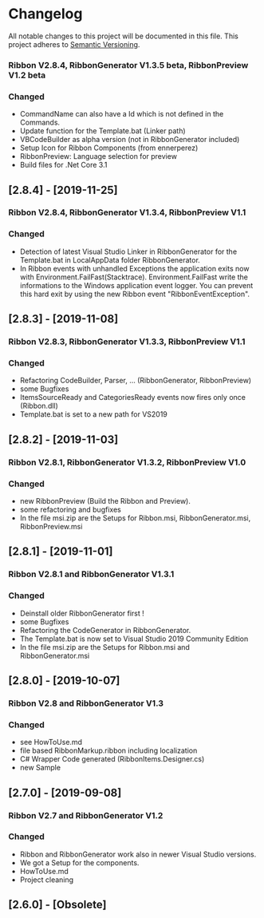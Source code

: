 # Changelog
All notable changes to this project will be documented in this file.
This project adheres to [Semantic Versioning](http://semver.org/).

### Ribbon V2.8.4, RibbonGenerator V1.3.5 beta, RibbonPreview V1.2 beta

### Changed

- CommandName can also have a Id which is not defined in the Commands.
- Update function for the Template.bat (Linker path)
- VBCodeBuilder as alpha version (not in RibbonGenerator included)
- Setup Icon for Ribbon Components (from ennerperez)
- RibbonPreview: Language selection for preview
- Build files for .Net Core 3.1

## [2.8.4] - [2019-11-25]

### Ribbon V2.8.4, RibbonGenerator V1.3.4, RibbonPreview V1.1

### Changed
- Detection of latest Visual Studio Linker in RibbonGenerator for the Template.bat in LocalAppData folder RibbonGenerator.
- In Ribbon events with unhandled Exceptions the application exits now with Environment.FailFast(Stacktrace). Environment.FailFast write the informations to the Windows application event logger.  You can prevent this hard exit by using the new Ribbon event "RibbonEventException".

## [2.8.3] - [2019-11-08]

### Ribbon V2.8.3, RibbonGenerator V1.3.3, RibbonPreview V1.1

### Changed
- Refactoring CodeBuilder, Parser, ... (RibbonGenerator, RibbonPreview)
- some Bugfixes
- ItemsSourceReady and CategoriesReady events now fires only once (Ribbon.dll)
- Template.bat is set to a new path for VS2019

## [2.8.2] - [2019-11-03]

### Ribbon V2.8.1, RibbonGenerator V1.3.2, RibbonPreview V1.0

### Changed
- new RibbonPreview (Build the Ribbon and Preview).
- some refactoring and bugfixes
- In the file msi.zip are the Setups for Ribbon.msi, RibbonGenerator.msi, RibbonPreview.msi

## [2.8.1] - [2019-11-01]

### Ribbon V2.8.1 and RibbonGenerator V1.3.1

### Changed
- Deinstall older RibbonGenerator first !
- some Bugfixes
- Refactoring the CodeGenerator in RibbonGenerator.
- The Template.bat is now set to Visual Studio 2019 Community Edition
- In the file msi.zip are the Setups for Ribbon.msi and RibbonGenerator.msi

## [2.8.0] - [2019-10-07]

### Ribbon V2.8 and RibbonGenerator V1.3

### Changed
- see HowToUse.md
- file based RibbonMarkup.ribbon including localization
- C# Wrapper Code generated (RibbonItems.Designer.cs)
- new Sample

## [2.7.0] - [2019-09-08]

### Ribbon V2.7 and RibbonGenerator V1.2

### Changed
- Ribbon and RibbonGenerator work also in newer Visual Studio versions.
- We got a Setup for the components.
- HowToUse.md
- Project cleaning

## [2.6.0] - [Obsolete]